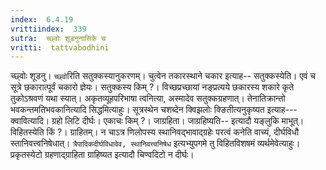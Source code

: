 ```yaml
---
index:  6.4.19
vrittiindex:  339
sutra:  च्छ्वोः शूडनुनासिके च
vritti:  tattvabodhini 
---
```


च्छ्वोः शूडनु। `च्छ्वो`रिति सतुक्कस्यानुकरणम्। चुत्वेन तकारस्थाने चकार इत्याह-- सतुक्कस्येति। एवं च सूत्रे छकारात्पूर्वं चकारो ज्ञेयः। सतुक्कस्य किम् ?। विच्छप्रच्छायां नङ्प्रत्यये छकारस्य शकारे कृते तुकोऽश्रवणं यथा स्यात्। अकृतव्यूहपरिभाषा त्वनित्या, अस्मादेव सतुक्कग्रहणात्। तेनातिक्रान्तो भवकन्तमतिभवकानित्यादि सिद्धमित्याहुः। सूत्रस्थेन चशब्देन क्विझलोः क्ङितीत्यनुकृष्यत इत्याह--- क्वावित्यादि। ग्रहो लिटि दीर्घः। एकाचः किम् ?। जाग्रहिता। जाग्रहिष्यति-- इत्यादौ यङ्लुकि माभूत्। विहितस्येति किं ?। ग्राहितम्। न चाऽत्र णिलोपस्य स्थानिवद्भावाद्ग्रहेः परत्वं कनेति वाच्यं, दीर्घविधौ स्तानिवत्त्वनिषेधात्। `त्रैपादिकदीर्घविधावेव, स्थानिवत्त्वनिषेध` इत्यभ्युपगमे तु विहितविशषमं व्यर्थमेवेत्याहुः। प्रकृतस्येटो ग्रहणाद्ग्राहिता ग्राहिष्यत इत्यादौ चिण्वदिटो न दीर्घः।

